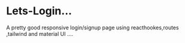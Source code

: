 # Lets-Login...
A pretty good responsive login/signup page using reacthookes,routes ,tailwind and material UI ....
